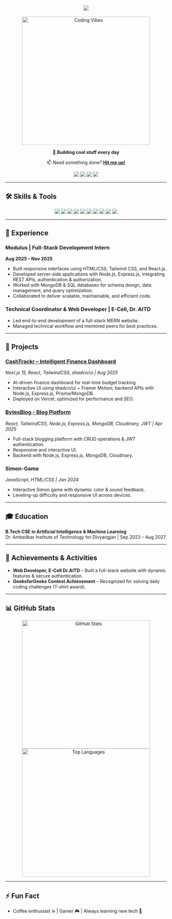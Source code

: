 <h1 align="center">
  <img src="https://readme-typing-svg.herokuapp.com/?font=Righteous&size=35&center=true&vCenter=true&width=600&height=70&duration=2000&lines=Welcome+to+my+Profile!+✨;I'm+Ajeet+Gupta!;A+Passionate+Developer;From+India+🇮🇳" />
</h1>

<div align="center">
  <img align="center" alt="Coding Vibes" width="400" src="https://user-images.githubusercontent.com/74038190/225813708-98b745f2-7d22-48cf-9150-083f1b00d6c9.gif">
</div>

<div align="center">
  <p>🤖 <strong>Building cool stuff every day</strong></p>
  <p>📫 Need something done? <strong><a href="mailto:gajeet031@gmail.com">Hit me up!</a></strong></p>
  <p>
    <a href="https://github.com/AJKakarot"><img src="https://img.shields.io/badge/GitHub-AJKakarot-181717?style=for-the-badge&logo=github"/></a>
    <a href="https://www.linkedin.com/in/ajeet-gupta-99aa6b281/"><img src="https://img.shields.io/badge/LinkedIn-Ajeet_Gupta-0A66C2?style=for-the-badge&logo=linkedin"/></a>
    <a href="https://medium.com/@2301661530002"><img src="https://img.shields.io/badge/Medium-AjeetGupta-12100E?style=for-the-badge&logo=medium"/></a>
    <a href="https://www.codechef.com/users/ajeet031"><img src="https://img.shields.io/badge/CodeChef-Ajeet031-EE2B2B?style=for-the-badge&logo=codechef"/></a>
  </p>
</div>

---

## 🛠 Skills & Tools

<div align="center">
  <img src="https://img.shields.io/badge/TypeScript-3178C6?style=for-the-badge&logo=typescript&logoColor=white" />
  <img src="https://img.shields.io/badge/JavaScript-F7DF1E?style=for-the-badge&logo=javascript&logoColor=black" />
  <img src="https://img.shields.io/badge/React-61DAFB?style=for-the-badge&logo=react&logoColor=black" />
  <img src="https://img.shields.io/badge/Next.js-000000?style=for-the-badge&logo=next.js&logoColor=white" />
  <img src="https://img.shields.io/badge/TailwindCSS-06B6D4?style=for-the-badge&logo=tailwind-css&logoColor=white" />
  <img src="https://img.shields.io/badge/Node.js-339933?style=for-the-badge&logo=node.js&logoColor=white" />
  <img src="https://img.shields.io/badge/Express.js-000000?style=for-the-badge&logo=express&logoColor=white" />
  <img src="https://img.shields.io/badge/MongoDB-47A248?style=for-the-badge&logo=mongodb&logoColor=white" />
  <img src="https://img.shields.io/badge/PostgreSQL-336791?style=for-the-badge&logo=postgresql&logoColor=white" />
  <img src="https://img.shields.io/badge/Prisma-0C344B?style=for-the-badge&logo=prisma&logoColor=white" />
</div>

---

## 💼 Experience

### Modulus | Full-Stack Development Intern
**Aug 2025 – Nov 2025**  

- Built responsive interfaces using HTML/CSS, Tailwind CSS, and React.js.  
- Developed server-side applications with Node.js, Express.js, integrating REST APIs, authentication & authorization.  
- Worked with MongoDB & SQL databases for schema design, data management, and query optimization.  
- Collaborated to deliver scalable, maintainable, and efficient code.  

### Technical Coordinator & Web Developer | E-Cell, Dr. AITD

- Led end-to-end development of a full-stack MERN website.  
- Managed technical workflow and mentored peers for best practices.  

---

## 📂 Projects

### [CashTrackr – Intelligent Finance Dashboard](https://cash-trackr-3mhg-h0j75yy47-ajeets-projects-0160f38e.vercel.app)  
*Next.js 15, React, TailwindCSS, shadcn/ui | Aug 2025*  
- AI-driven finance dashboard for real-time budget tracking.  
- Interactive UI using shadcn/ui + Framer Motion; backend APIs with Node.js, Express.js, Prisma/MongoDB.  
- Deployed on Vercel; optimized for performance and SEO.  

### [BytesBlog - Blog Platform](https://bytesblog.onrender.com)  
*React, TailwindCSS, Node.js, Express.js, MongoDB, Cloudinary, JWT | Apr 2025*  
- Full-stack blogging platform with CRUD operations & JWT authentication.  
- Responsive and interactive UI.  
- Backend with Node.js, Express.js, MongoDB, Cloudinary.  

### Simon-Game  
*JavaScript, HTML/CSS | Jan 2024*  
- Interactive Simon game with dynamic color & sound feedback.  
- Leveling-up difficulty and responsive UI across devices.  

---

## 🎓 Education

**B.Tech CSE in Artificial Intelligence & Machine Learning**  
Dr. Ambedkar Institute of Technology for Divyangjan | Sep 2023 – Aug 2027  

---

## 🎯 Achievements & Activities

- **Web Developer, E-Cell Dr.AITD** – Built a full-stack website with dynamic features & secure authentication.  
- **GeeksforGeeks Contest Achievement** – Recognized for solving daily coding challenges (T-shirt award).  

---

## 📊 GitHub Stats

<div align="center">
  <img src="https://github-readme-stats.vercel.app/api?username=AJKakarot&show_icons=true&theme=tokyonight&hide_border=true" alt="GitHub Stats" width="400"/>
  <img src="https://github-readme-stats.vercel.app/api/top-langs/?username=AJKakarot&layout=compact&theme=tokyonight&hide_border=true" alt="Top Languages" width="400"/>
</div>

---

## ⚡ Fun Fact

- Coffee enthusiast ☕ | Gamer 🎮 | Always learning new tech 🚀
